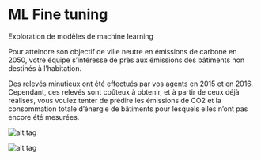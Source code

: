 # ML Fine tuning
Exploration de modèles de machine learning

Pour atteindre son objectif de ville neutre en émissions de carbone en 2050, votre équipe s’intéresse de près aux émissions des bâtiments non destinés à l’habitation.

Des relevés minutieux ont été effectués par vos agents en 2015 et en 2016. Cependant, ces relevés sont coûteux à obtenir, et à partir de ceux déjà réalisés, vous voulez tenter de prédire les émissions de CO2 et la consommation totale d’énergie de bâtiments pour lesquels elles n’ont pas encore été mesurées.

![alt tag](https://user-images.githubusercontent.com/58629437/72156574-2cfc0600-33b6-11ea-8249-49e639ad4844.PNG)

![alt tag](https://user-images.githubusercontent.com/58629437/72157314-e9a29700-33b7-11ea-82f2-8e80c97028cb.PNG)
